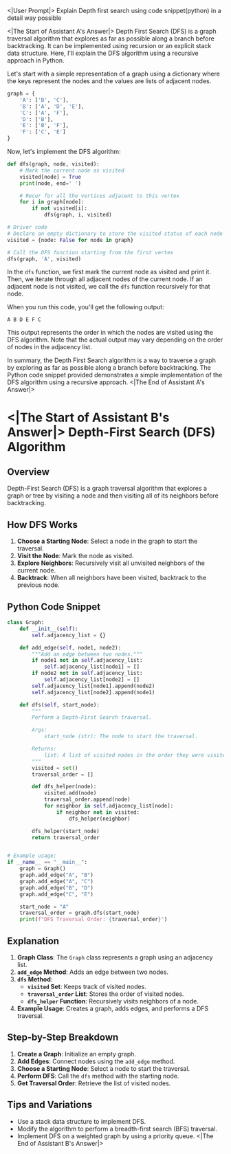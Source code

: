 <|User Prompt|>
Explain Depth first search using code snippet(python) in a detail way possible

<|The Start of Assistant A's Answer|>
Depth First Search (DFS) is a graph traversal algorithm that explores as far as possible along a branch before backtracking. It can be implemented using recursion or an explicit stack data structure. Here, I'll explain the DFS algorithm using a recursive approach in Python.

Let's start with a simple representation of a graph using a dictionary where the keys represent the nodes and the values are lists of adjacent nodes.

```python
graph = {
    'A': ['B', 'C'],
    'B': ['A', 'D', 'E'],
    'C': ['A', 'F'],
    'D': ['B'],
    'E': ['B', 'F'],
    'F': ['C', 'E']
}
```

Now, let's implement the DFS algorithm:

```python
def dfs(graph, node, visited):
    # Mark the current node as visited
    visited[node] = True
    print(node, end=' ')

    # Recur for all the vertices adjacent to this vertex
    for i in graph[node]:
        if not visited[i]:
            dfs(graph, i, visited)

# Driver code
# Declare an empty dictionary to store the visited status of each node
visited = {node: False for node in graph}

# Call the DFS function starting from the first vertex
dfs(graph, 'A', visited)
```

In the `dfs` function, we first mark the current node as visited and print it. Then, we iterate through all adjacent nodes of the current node. If an adjacent node is not visited, we call the `dfs` function recursively for that node.

When you run this code, you'll get the following output:

```
A B D E F C
```

This output represents the order in which the nodes are visited using the DFS algorithm. Note that the actual output may vary depending on the order of nodes in the adjacency list.

In summary, the Depth First Search algorithm is a way to traverse a graph by exploring as far as possible along a branch before backtracking. The Python code snippet provided demonstrates a simple implementation of the DFS algorithm using a recursive approach.
<|The End of Assistant A's Answer|>

<|The Start of Assistant B's Answer|>
**Depth-First Search (DFS) Algorithm**
=====================================

**Overview**
------------

Depth-First Search (DFS) is a graph traversal algorithm that explores a graph or tree by visiting a node and then visiting all of its neighbors before backtracking.

**How DFS Works**
-----------------

1. **Choose a Starting Node**: Select a node in the graph to start the traversal.
2. **Visit the Node**: Mark the node as visited.
3. **Explore Neighbors**: Recursively visit all unvisited neighbors of the current node.
4. **Backtrack**: When all neighbors have been visited, backtrack to the previous node.

**Python Code Snippet**
----------------------

```python
class Graph:
    def __init__(self):
        self.adjacency_list = {}

    def add_edge(self, node1, node2):
        """Add an edge between two nodes."""
        if node1 not in self.adjacency_list:
            self.adjacency_list[node1] = []
        if node2 not in self.adjacency_list:
            self.adjacency_list[node2] = []
        self.adjacency_list[node1].append(node2)
        self.adjacency_list[node2].append(node1)

    def dfs(self, start_node):
        """
        Perform a Depth-First Search traversal.

        Args:
            start_node (str): The node to start the traversal.

        Returns:
            list: A list of visited nodes in the order they were visited.
        """
        visited = set()
        traversal_order = []

        def dfs_helper(node):
            visited.add(node)
            traversal_order.append(node)
            for neighbor in self.adjacency_list[node]:
                if neighbor not in visited:
                    dfs_helper(neighbor)

        dfs_helper(start_node)
        return traversal_order


# Example usage:
if __name__ == "__main__":
    graph = Graph()
    graph.add_edge("A", "B")
    graph.add_edge("A", "C")
    graph.add_edge("B", "D")
    graph.add_edge("C", "E")

    start_node = "A"
    traversal_order = graph.dfs(start_node)
    print(f"DFS Traversal Order: {traversal_order}")
```

**Explanation**
---------------

1. **Graph Class**: The `Graph` class represents a graph using an adjacency list.
2. **`add_edge` Method**: Adds an edge between two nodes.
3. **`dfs` Method**:
	* **`visited` Set**: Keeps track of visited nodes.
	* **`traversal_order` List**: Stores the order of visited nodes.
	* **`dfs_helper` Function**: Recursively visits neighbors of a node.
4. **Example Usage**: Creates a graph, adds edges, and performs a DFS traversal.

**Step-by-Step Breakdown**
---------------------------

1. **Create a Graph**: Initialize an empty graph.
2. **Add Edges**: Connect nodes using the `add_edge` method.
3. **Choose a Starting Node**: Select a node to start the traversal.
4. **Perform DFS**: Call the `dfs` method with the starting node.
5. **Get Traversal Order**: Retrieve the list of visited nodes.

**Tips and Variations**
-----------------------

*   Use a stack data structure to implement DFS.
*   Modify the algorithm to perform a breadth-first search (BFS) traversal.
*   Implement DFS on a weighted graph by using a priority queue.
<|The End of Assistant B's Answer|>